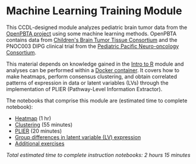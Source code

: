 # Machine Learning Training Module

This CCDL-designed module analyzes pediatric brain tumor data from the [OpenPBTA project](https://github.com/AlexsLemonade/OpenPBTA-analysis) using some machine learning methods.
OpenPBTA contains data from [Children's Brain Tumor Tissue Consortium](https://cbttc.org/) and the PNOC003 DIPG clinical trial from the [Pediatric Pacific Neuro-oncology Consortium](http://www.pnoc.us/).

This material depends on knowledge gained in the [Intro to R](https://github.com/AlexsLemonade/training-modules/tree/master/intro-to-R-tidyverse) module and analyses can be performed within a [Docker container](https://hub.docker.com/r/ccdl/training_rnaseq).
It covers how to make heatmaps, perform consensus clustering, and obtain correlated patterns of expression in data or latent variables (LVs) through the implementation of PLIER (Pathway-Level Information Extractor).

The notebooks that comprise this module are (estimated time to complete notebook):

* [Heatmap](https://alexslemonade.github.io/training-modules/machine-learning/01-openpbta_heatmap.nb.html) (1 hr)
* [Clustering](https://alexslemonade.github.io/training-modules/machine-learning/02-openpbta_consensus_clustering.nb.html) (55 minutes)
* [PLIER](https://alexslemonade.github.io/training-modules/machine-learning/03-openpbta_PLIER.nb.html) (20 minutes)
* [Group differences in latent variable (LV) expression](https://alexslemonade.github.io/training-modules/machine-learning/04-openpbta_plot_LV.nb.html)
* [Additional exercises](https://github.com/AlexsLemonade/training-modules/blob/master/machine-learning/05-machine_learning_exercise.Rmd)

_Total estimated time to complete instruction notebooks: 2 hours 15 minutes_